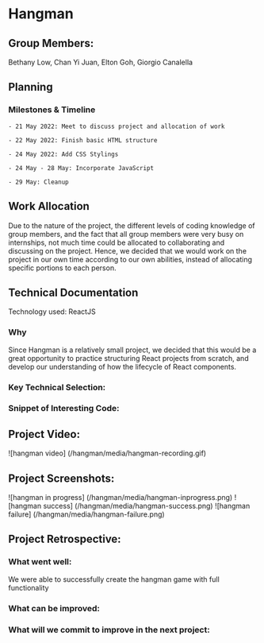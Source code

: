 # Hangman
## Group Members:
  Bethany Low, Chan Yi Juan, Elton Goh, Giorgio Canalella
  
##  Planning
###    Milestones & Timeline
    
    - 21 May 2022: Meet to discuss project and allocation of work
    
    - 22 May 2022: Finish basic HTML structure
    
    - 24 May 2022: Add CSS Stylings
    
    - 24 May - 28 May: Incorporate JavaScript
    
    - 29 May: Cleanup
  
##  Work Allocation
  
  Due to the nature of the project, the different levels of coding knowledge of group members, and the fact that all group members were very busy on internships, not much time could be allocated to collaborating and discussing on the project. Hence, we decided that we would work on the project in our own time according to our own abilities, instead of allocating specific portions to each person.
    
## Technical Documentation

Technology used: ReactJS

###  Why

Since Hangman is a relatively small project, we decided that this would be a great opportunity to practice structuring React projects from scratch, and develop our understanding of how the lifecycle of React components.
  
### Key Technical Selection:
  
### Snippet of Interesting Code:
  
## Project Video:
![hangman video] (/hangman/media/hangman-recording.gif)

## Project Screenshots:
![hangman in progress] (/hangman/media/hangman-inprogress.png)
![hangman success] (/hangman/media/hangman-success.png)
![hangman failure] (/hangman/media/hangman-failure.png)


 
## Project Retrospective:

###   What went well:
We were able to successfully create the hangman game with full functionality

###   What can be improved:

###   What will we commit to improve in the next project:
